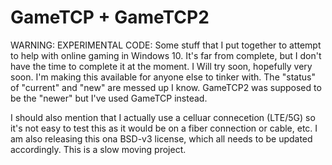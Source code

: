 # GameTCP + GameTCP2
WARNING: EXPERIMENTAL CODE: Some stuff that I put together to attempt to help with online gaming in Windows 10. It's far from complete, but I don't have the time to complete it at the moment. I Will try soon, hopefully very soon. I'm making this available for anyone else to tinker with. The "status" of "current" and "new" are messed up I know. GameTCP2 was supposed to be the "newer" but I've used GameTCP instead.

I should also mention that I actually use a celluar connecetion (LTE/5G) so it's not easy to test this as it would be on a fiber connection or cable, etc. I am also releasing this ona BSD-v3 license, which all needs to be updated accordingly. This is a slow moving project.
